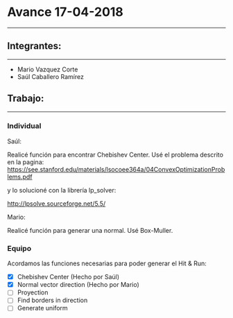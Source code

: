 # Avance 17-04-2018
---
## Integrantes:
---
- Mario Vazquez Corte
- Saúl Caballero Ramírez

## Trabajo:
---

### Individual

Saúl:

Realicé función para encontrar Chebishev Center. Usé el problema descrito en la pagina:
https://see.stanford.edu/materials/lsocoee364a/04ConvexOptimizationProblems.pdf

y lo solucioné con la librería lp_solver:

http://lpsolve.sourceforge.net/5.5/

Mario:

Realicé función para generar una normal. Usé Box-Muller.

### Equipo

Acordamos las funciones necesarias para poder generar el Hit & Run:

- [x] Chebishev Center (Hecho por Saúl)
- [x] Normal vector direction (Hecho por Mario)
- [ ] Proyection
- [ ] Find borders in direction
- [ ] Generate uniform
